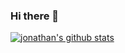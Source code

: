 ### Hi there 👋

[![jonathan's github stats](https://github-readme-stats.vercel.app/api?username=jonathanmusila&count_private=true&show_icons=true&theme=dracula)](https://github.com/jonathanmusila/github-readme-stats)
